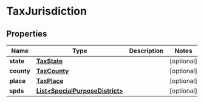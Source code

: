 

# TaxJurisdiction


## Properties

Name | Type | Description | Notes
------------ | ------------- | ------------- | -------------
**state** | [**TaxState**](TaxState.md) |  |  [optional]
**county** | [**TaxCounty**](TaxCounty.md) |  |  [optional]
**place** | [**TaxPlace**](TaxPlace.md) |  |  [optional]
**spds** | [**List&lt;SpecialPurposeDistrict&gt;**](SpecialPurposeDistrict.md) |  |  [optional]



